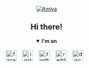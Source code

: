 <body>
   <p align="center"><a href="https://c.tenor.com/xkr98p2BLLUAAAAC/arknights-amiya.gif"><img src="https://c.tenor.com/xkr98p2BLLUAAAAC/arknights-amiya.gif" alt="Amiya"</p></a>
  <h2 align="center">Hi there!</h2>
</body>

<details open align="center">
    <summary><b>I'm on</b></summary><br/>
<a href="https://github.com/atzuka"><img src="https://cdn.jsdelivr.net/npm/simple-icons@3.0.1/icons/facebook.svg" alt="facebook" width="30" height="30"></a>
&nbsp;&nbsp;
<a href="https://github.com/atzuka"><img src="https://cdn.jsdelivr.net/npm/simple-icons@3.0.1/icons/instagram.svg" alt="instagram" width="30" height="30"></a>
 &nbsp;&nbsp;
<a href="https://github.com/atzuka"><img src="https://cdn.jsdelivr.net/npm/simple-icons@3.0.1/icons/twitter.svg" alt="twitter" width="30" height="30"></a>
&nbsp;&nbsp;
<a href="https://github.com/atzuka"><img src="https://cdn.jsdelivr.net/npm/simple-icons@3.0.1/icons/reddit.svg" alt="reddit" width="30" height="30"></a>
&nbsp;&nbsp;
<a href="https://github.com/atzuka"><img src="https://cdn.jsdelivr.net/npm/simple-icons@3.1.0/icons/discord.svg" alt="discord" width="30" height="30"></a>
&nbsp;&nbsp;
</details>
